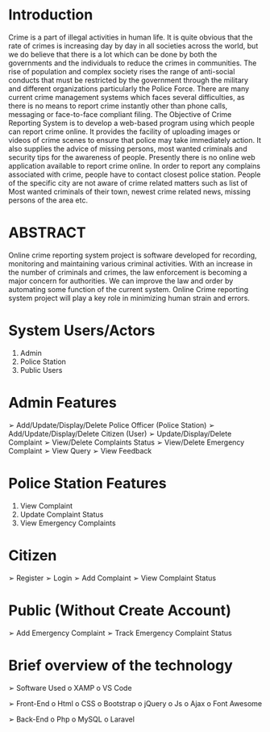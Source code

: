 # Introduction
Crime is a part of illegal activities in human life. It is quite obvious that the rate of crimes is increasing day by day in all societies across the world, but we do believe that there is a lot which can be done by both the governments and the individuals to reduce the crimes in communities. The rise of population and complex society rises the range of anti-social conducts that must be restricted by the government through the military and different organizations particularly the Police Force. There are many current crime management systems which faces several difficulties, as there is no means to report crime instantly other than phone calls, messaging or face-to-face compliant filing. The Objective of Crime Reporting System is to develop a web-based program using which people can report crime online. It provides the facility of uploading images or videos of crime scenes to ensure that police may take immediately action. It also supplies the advice of missing persons, most wanted criminals and security tips for the awareness of people. Presently there is no online web application available to report crime online. In order to report any complains associated with crime, people have to contact closest police station. People of the specific city are not aware of crime related matters such as list of Most wanted criminals of their town, newest crime related news, missing persons of the area etc.

# ABSTRACT
Online crime reporting system project is software developed for recording, monitoring and maintaining various criminal activities. With an increase in the number of criminals and crimes, the law enforcement is becoming a major concern for authorities. We can improve the law and order by automating some function of the current system. Online Crime reporting system project will play a key role in minimizing human strain and errors.

# System Users/Actors

1. Admin
2. Police Station
3. Public Users

# Admin Features
➢ Add/Update/Display/Delete Police Officer (Police Station)
➢ Add/Update/Display/Delete Citizen (User)
➢ Update/Display/Delete Complaint
➢ View/Delete Complaints Status
➢ View/Delete Emergency Complaint
➢ View Query
➢ View Feedback

# Police Station Features

1. View Complaint
2. Update Complaint Status
3. View Emergency Complaints

# Citizen

➢ Register
➢ Login
➢ Add Complaint
➢ View Complaint Status

# Public (Without Create Account)

➢ Add Emergency Complaint
➢ Track Emergency Complaint Status

# Brief overview of the technology

➢ Software Used
    o XAMP
    o VS Code

➢ Front-End
    o Html
    o CSS
    o Bootstrap
    o jQuery
    o Js
    o Ajax
    o Font Awesome

➢ Back-End
    o Php
    o MySQL
    o Laravel
